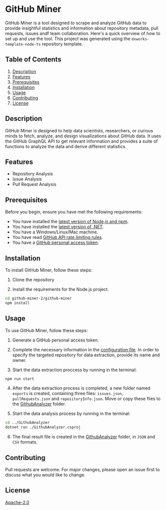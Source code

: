 # GitHub Miner

GitHub Miner is a tool designed to scrape and analyze GitHub data to provide insightful statistics and information about repository metadata, pull requests, issues andf team collaboration. Here's a quick overview of how to set up and use the tool. This project was generated using the `dxworks-template-node-ts` repository template.

## Table of Contents

1. [Description](#Description)
2. [Features](#Features)
3. [Prerequisites](#Prerequisites)
4. [Installation](#Installation)
5. [Usage](#Usage)
6. [Contributing](#Contributing)
7. [License](#License)

## Description

GitHub Miner is designed to help data scientists, researchers, or curious minds to fetch, analyze, and design visualizations about GitHub data. It uses the GitHub GraphQL API to get relevant information and provides a suite of functions to analyze the data and derive different statistics.

## Features

- Repository Analysis
- Issue Analysis
- Pull Request Analysis

## Prerequisites

Before you begin, ensure you have met the following requirements:

- You have installed the [latest version of Node.js and npm](https://nodejs.org/en/download).
- You have installed the [latest version of .NET](https://dotnet.microsoft.com/en-us/download).
- You have a Windows/Linux/Mac machine.
- You have read [GitHub API rate limiting rules](https://docs.github.com/en/graphql/overview/resource-limitations#rate-limit).
- You have a [GitHub personal access token](https://docs.github.com/en/authentication/keeping-your-account-and-data-secure/creating-a-personal-access-token).

## Installation

To install GitHub Miner, follow these steps:

1. Clone the repository

2. Install the requirements for the Node.js project.

```bash
cd github-miner-2/github-miner
npm install
```

## Usage

To use GitHub Miner, follow these steps:

1. Generate a GitHub personal access token.

2. Complete the necessary information in the [configuration file](github-miner/configs/config.yml). In order to specify the targeted repository for data extraction, provide its name and owner.

3. Start the data extraction proccess by running in the terminal:

```bash
npm run start
```

4. After the data extraction process is completed, a new folder named `exports` is created, containing three files: `issues.json`, `pullRequests.json` and `repositoryInfo.json`. Move or copy these files to the [GithubAnalyzer](GithubAnalyzer) folder.

5. Start the data analysis process by running in the terminal:

```bash
cd ../GithubAnalyzer
dotnet run ./GithubAnalyzer.csproj
```

6. The final result file is created in the [GithubAnalyzer](GithubAnalyzer) folder, in `JSON` and `CSV` formats.

## Contributing

Pull requests are welcome. For major changes, please open an issue first to discuss what you would like to change.

## License

[Apache-2.0](https://choosealicense.com/licenses/apache)
